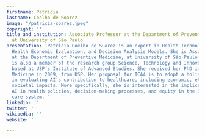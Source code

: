 ```yaml
---
firstname: Patricia
lastname: Coelho de Soarez
image: "/patricia-soarez.jpeg"
copyright: ''
title_and_institution: Associate Professor at the Department of Preventive Medicine
  at University of São Paulo
presentation: 'Patricia Coelho de Suarez is an expert in Health Technology Assessment,
  Health Economic Evaluation, and Decision Analysis Models. She is Associate Professor
  at the Department of Preventive Medicine, at University of São Paulo (USP). She
  is also a member of the research group Science, Technology and Innovation in Health,
  based at USP’s Institute of Advanced Studies. She received her PhD in Preventive
  Medicine in 2009, from USP. Her proposal for ICA4 is to adopt a holistic standpoint
  in evaluating AI’s contribution to healthcare, including economic, ethical, and
  societal impacts. More specifically, she is interested in the implications of incorporating
  AI in health policies, decision-making processes, and equity in the Brazilian health
  care system. '
linkedin: ''
twitter: ''
wikipedia: ''
website: ''

---
```

